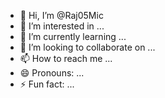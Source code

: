 - 👋 Hi, I’m @Raj05Mic
- 👀 I’m interested in ...
- 🌱 I’m currently learning ...
- 💞️ I’m looking to collaborate on ...
- 📫 How to reach me ...
- 😄 Pronouns: ...
- ⚡ Fun fact: ...

<!---
Raj05Mic/Raj05Mic is a ✨ special ✨ repository because its `README.md` (this file) appears on your GitHub profile.
You can click the Preview link to take a look at your changes.
--->
